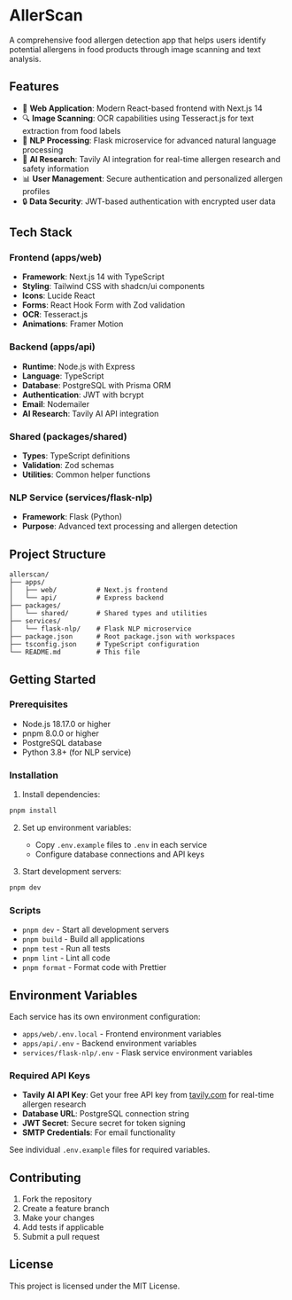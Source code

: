 # AllerScan

A comprehensive food allergen detection app that helps users identify potential allergens in food products through image scanning and text analysis.

## Features

- 📱 **Web Application**: Modern React-based frontend with Next.js 14
- 🔍 **Image Scanning**: OCR capabilities using Tesseract.js for text extraction from food labels
- 🧠 **NLP Processing**: Flask microservice for advanced natural language processing
- 🤖 **AI Research**: Tavily AI integration for real-time allergen research and safety information
- 📊 **User Management**: Secure authentication and personalized allergen profiles
- 🔒 **Data Security**: JWT-based authentication with encrypted user data

## Tech Stack

### Frontend (apps/web)
- **Framework**: Next.js 14 with TypeScript
- **Styling**: Tailwind CSS with shadcn/ui components
- **Icons**: Lucide React
- **Forms**: React Hook Form with Zod validation
- **OCR**: Tesseract.js
- **Animations**: Framer Motion

### Backend (apps/api)
- **Runtime**: Node.js with Express
- **Language**: TypeScript
- **Database**: PostgreSQL with Prisma ORM
- **Authentication**: JWT with bcrypt
- **Email**: Nodemailer
- **AI Research**: Tavily AI API integration

### Shared (packages/shared)
- **Types**: TypeScript definitions
- **Validation**: Zod schemas
- **Utilities**: Common helper functions

### NLP Service (services/flask-nlp)
- **Framework**: Flask (Python)
- **Purpose**: Advanced text processing and allergen detection

## Project Structure

```
allerscan/
├── apps/
│   ├── web/          # Next.js frontend
│   └── api/          # Express backend
├── packages/
│   └── shared/       # Shared types and utilities
├── services/
│   └── flask-nlp/    # Flask NLP microservice
├── package.json      # Root package.json with workspaces
├── tsconfig.json     # TypeScript configuration
└── README.md         # This file
```

## Getting Started

### Prerequisites

- Node.js 18.17.0 or higher
- pnpm 8.0.0 or higher
- PostgreSQL database
- Python 3.8+ (for NLP service)

### Installation

1. Install dependencies:
```bash
pnpm install
```

2. Set up environment variables:
   - Copy `.env.example` files to `.env` in each service
   - Configure database connections and API keys

3. Start development servers:
```bash
pnpm dev
```

### Scripts

- `pnpm dev` - Start all development servers
- `pnpm build` - Build all applications
- `pnpm test` - Run all tests
- `pnpm lint` - Lint all code
- `pnpm format` - Format code with Prettier

## Environment Variables

Each service has its own environment configuration:
- `apps/web/.env.local` - Frontend environment variables
- `apps/api/.env` - Backend environment variables
- `services/flask-nlp/.env` - Flask service environment variables

### Required API Keys

- **Tavily AI API Key**: Get your free API key from [tavily.com](https://tavily.com) for real-time allergen research
- **Database URL**: PostgreSQL connection string
- **JWT Secret**: Secure secret for token signing
- **SMTP Credentials**: For email functionality

See individual `.env.example` files for required variables.

## Contributing

1. Fork the repository
2. Create a feature branch
3. Make your changes
4. Add tests if applicable
5. Submit a pull request

## License

This project is licensed under the MIT License.